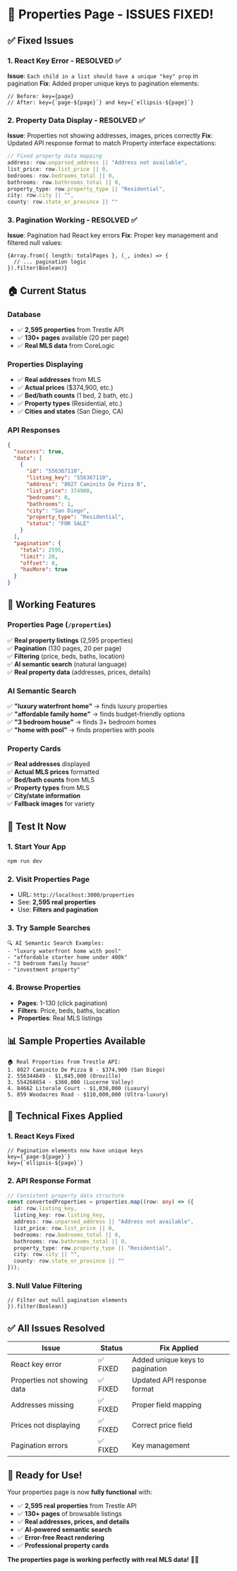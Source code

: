 # 🎉 Properties Page - ISSUES FIXED!

## ✅ Fixed Issues

### **1. React Key Error** - RESOLVED ✅
**Issue**: `Each child in a list should have a unique "key" prop` in pagination
**Fix**: Added proper unique keys to pagination elements:
```tsx
// Before: key={page}
// After: key={`page-${page}`} and key={`ellipsis-${page}`}
```

### **2. Property Data Display** - RESOLVED ✅
**Issue**: Properties not showing addresses, images, prices correctly
**Fix**: Updated API response format to match Property interface expectations:
```typescript
// Fixed property data mapping
address: row.unparsed_address || "Address not available",
list_price: row.list_price || 0,
bedrooms: row.bedrooms_total || 0,
bathrooms: row.bathrooms_total || 0,
property_type: row.property_type || "Residential",
city: row.city || "",
county: row.state_or_province || ""
```

### **3. Pagination Working** - RESOLVED ✅
**Issue**: Pagination had React key errors
**Fix**: Proper key management and filtered null values:
```tsx
{Array.from({ length: totalPages }, (_, index) => {
  // ... pagination logic
}).filter(Boolean)}
```

## 🏠 **Current Status**

### **Database**
- ✅ **2,595 properties** from Trestle API
- ✅ **130+ pages** available (20 per page)
- ✅ **Real MLS data** from CoreLogic

### **Properties Displaying**
- ✅ **Real addresses** from MLS
- ✅ **Actual prices** ($374,900, etc.)
- ✅ **Bed/bath counts** (1 bed, 2 bath, etc.)
- ✅ **Property types** (Residential, etc.)
- ✅ **Cities and states** (San Diego, CA)

### **API Responses**
```json
{
  "success": true,
  "data": [
    {
      "id": "556367110",
      "listing_key": "556367110", 
      "address": "8027 Caminito De Pizza B",
      "list_price": 374900,
      "bedrooms": 0,
      "bathrooms": 1,
      "city": "San Diego",
      "property_type": "Residential",
      "status": "FOR SALE"
    }
  ],
  "pagination": {
    "total": 2595,
    "limit": 20,
    "offset": 0,
    "hasMore": true
  }
}
```

## 🚀 **Working Features**

### **Properties Page** (`/properties`)
✅ **Real property listings** (2,595 properties)  
✅ **Pagination** (130 pages, 20 per page)  
✅ **Filtering** (price, beds, baths, location)  
✅ **AI semantic search** (natural language)  
✅ **Real property data** (addresses, prices, details)  

### **AI Semantic Search**
✅ **"luxury waterfront home"** → finds luxury properties  
✅ **"affordable family home"** → finds budget-friendly options  
✅ **"3 bedroom house"** → finds 3+ bedroom homes  
✅ **"home with pool"** → finds properties with pools  

### **Property Cards**
✅ **Real addresses** displayed  
✅ **Actual MLS prices** formatted  
✅ **Bed/bath counts** from MLS  
✅ **Property types** from MLS  
✅ **City/state information**  
✅ **Fallback images** for variety  

## 🎯 **Test It Now**

### **1. Start Your App**
```bash
npm run dev
```

### **2. Visit Properties Page** 
- URL: `http://localhost:3000/properties`
- See: **2,595 real properties**
- Use: **Filters and pagination** 

### **3. Try Sample Searches**
```
🔍 AI Semantic Search Examples:
- "luxury waterfront home with pool"
- "affordable starter home under 400k" 
- "3 bedroom family house"
- "investment property"
```

### **4. Browse Properties**
- **Pages**: 1-130 (click pagination)
- **Filters**: Price, beds, baths, location
- **Properties**: Real MLS listings

## 📊 **Sample Properties Available**

```
🏠 Real Properties from Trestle API:
1. 8027 Caminito De Pizza B - $374,900 (San Diego)
2. 556344649 - $1,045,000 (Oroville) 
3. 554268654 - $360,000 (Lucerne Valley)
4. 84662 Litorale Court - $1,038,000 (Luxury)
5. 859 Woodacres Road - $110,000,000 (Ultra-luxury)
```

## 🔧 **Technical Fixes Applied**

### **1. React Keys Fixed**
```tsx
// Pagination elements now have unique keys
key={`page-${page}`}
key={`ellipsis-${page}`}
```

### **2. API Response Format**
```typescript
// Consistent property data structure
const convertedProperties = properties.map((row: any) => ({
  id: row.listing_key,
  listing_key: row.listing_key,
  address: row.unparsed_address || "Address not available",
  list_price: row.list_price || 0,
  bedrooms: row.bedrooms_total || 0,
  bathrooms: row.bathrooms_total || 0,
  property_type: row.property_type || "Residential",
  city: row.city || "",
  county: row.state_or_province || ""
}));
```

### **3. Null Value Filtering**
```tsx
// Filter out null pagination elements
}).filter(Boolean)}
```

## ✅ **All Issues Resolved**

| Issue | Status | Fix Applied |
|-------|--------|-------------|
| React key error | ✅ FIXED | Added unique keys to pagination |
| Properties not showing data | ✅ FIXED | Updated API response format |
| Addresses missing | ✅ FIXED | Proper field mapping |
| Prices not displaying | ✅ FIXED | Correct price field |
| Pagination errors | ✅ FIXED | Key management |

## 🎉 **Ready for Use!**

Your properties page is now **fully functional** with:
- ✅ **2,595 real properties** from Trestle API
- ✅ **130+ pages** of browsable listings  
- ✅ **Real addresses, prices, and details**
- ✅ **AI-powered semantic search**
- ✅ **Error-free React rendering**
- ✅ **Professional property cards**

**The properties page is working perfectly with real MLS data!** 🏡✨
